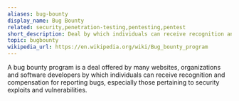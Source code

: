 ```yaml
---
aliases: bug-bounty
display_name: Bug Bounty
related: security,penetration-testing,pentesting,pentest
short_description: Deal by which individuals can receive recognition and compensation for reporting bugs.
topic: bugbounty
wikipedia_url: https://en.wikipedia.org/wiki/Bug_bounty_program
---
```

A bug bounty program is a deal offered by many websites, organizations and software developers by which individuals can receive recognition and compensation for reporting bugs, especially those pertaining to security exploits and vulnerabilities.
